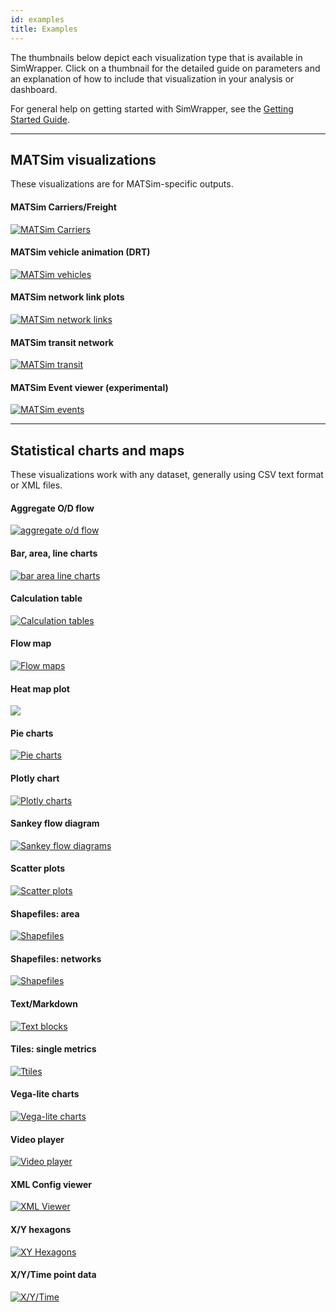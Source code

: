 ```yaml
---
id: examples
title: Examples
---
```


The thumbnails below depict each visualization type that is available in SimWrapper. Click on a thumbnail for the detailed guide on parameters and an explanation of how to include that visualization in your analysis or dashboard.

For general help on getting started with SimWrapper, see the [Getting Started Guide](guide-getting-started).

---

## MATSim visualizations

These visualizations are for MATSim-specific outputs.


<div class="visualization-gallery">

<div class="visualization">

#### MATSim Carriers/Freight
[![MATSim Carriers](assets/thumb-carriers.jpg)](matsim-carrier-viewer.md)
</div>

<div class="visualization">
<!--   -----------------------   -->

#### MATSim vehicle animation (DRT)
[![MATSim vehicles](assets/drt.jpg)](matsim-drt-animation.md)
</div>

<div class="visualization">
<!--   -----------------------   -->

#### MATSim network link&nbsp;plots
[![MATSim network links](assets/links.jpg)](matsim-link-vols.md)
</div>

<div class="visualization">
<!--   -----------------------   -->

#### MATSim transit network
[![MATSim transit](assets/thumb-transit.jpg)](matsim-transit-supply.md)
</div>

<div class="visualization">
<!--   -----------------------   -->

#### MATSim Event viewer (experimental)
[![MATSim events](assets/thumb-events.jpg)](matsim-events.md)
</div>

<div class="visualization">
<!--   -----------------------   -->


</div>
</div>


---

## Statistical charts and maps

These visualizations work with any dataset, generally using CSV text format or XML files.


<div class="visualization-gallery">

<div class="visualization">

#### Aggregate O/D flow
[![aggregate o/d flow](assets/aggregate-od.jpg)](ref-aggregate-od.md)

</div>
<div class="visualization">
<!--   -----------------------   -->

#### Bar, area, line charts
[![bar area line charts](assets/thumb-bars.png)](ref-bar-area-line.md)

</div>
<div class="visualization">
<!--   -----------------------   -->

#### Calculation table
[![Calculation tables](assets/thumb-table.png)](ref-topsheet-table.md)

</div>
<div class="visualization">
<!--   -----------------------   -->

#### Flow map
[![Flow maps](assets/flow-map.jpg)](ref-flow-map.md)

</div>
<div class="visualization">
<!--   -----------------------   -->

#### Heat map plot
[![](assets/thumb-heatmap.png)](ref-heatmap.md)

</div>
<div class="visualization">
<!--   -----------------------   -->

#### Pie charts
[![Pie charts](assets/pie.png)](ref-pie-charts.md)

</div>
<div class="visualization">
<!--   -----------------------   -->

#### Plotly chart
[![Plotly charts](assets/plotly.png)](ref-plotly.md)

</div>
<div class="visualization">
<!--   -----------------------   -->

#### Sankey flow diagram
[![Sankey flow diagrams](assets/sankey.jpg)](ref-sankey.md)

</div>
<div class="visualization">
<!--   -----------------------   -->

#### Scatter plots
[![Scatter plots](assets/bubbles.png)](ref-xy-scatter-plots.md)

</div>
<div class="visualization">
<!--   -----------------------   -->

#### Shapefiles: area
[![Shapefiles](assets/thumb-area.png)](ref-shapefiles.md)

</div>
<div class="visualization">
<!--   -----------------------   -->

#### Shapefiles: networks
[![Shapefiles](assets/links.jpg)](ref-shapefiles.md)

</div>
<div class="visualization">
<!--   -----------------------   -->

#### Text/Markdown
[![Text blocks](assets/thumb-text.png)](ref-text-block.md)

</div>
<div class="visualization">
<!--   -----------------------   -->

#### Tiles: single metrics
[![Ttiles](assets/thumb-tiles.png)](ref-tiles.md)

</div>
<div class="visualization">
<!--   -----------------------   -->

#### Vega-lite charts
[![Vega-lite charts](assets/vega-chart.jpg)](ref-vega-lite.md)

</div>
<div class="visualization">
<!--   -----------------------   -->

#### Video player
[![Video player](assets/thumb-video.png)](ref-video-player.md)

</div>
<div class="visualization">
<!--   -----------------------   -->

#### XML Config viewer
[![XML Viewer](assets/thumb-xml-viewer.png)](ref-xml-viewer.md)

</div>
<div class="visualization">
<!--   -----------------------   -->

#### X/Y hexagons
[![XY Hexagons](assets/thumb-hexagons.jpg)](ref-xy-hexagons.md)

</div>
<div class="visualization">
<!--   -----------------------   -->

#### X/Y/Time point data
[![X/Y/Time](assets/thumb-xyt.jpg)](ref-xy-time.md)

</div>

</div>
